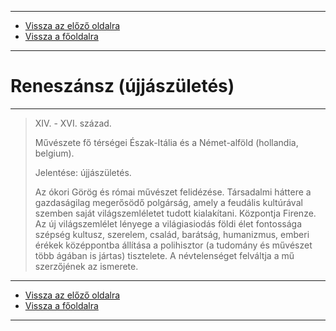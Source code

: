 
---

- [Vissza az előző oldalra](../irodalom.md)
- [Vissza a főoldalra](../../../../README.md)

---

# Reneszánsz (újjászületés)

---

> XIV. - XVI. század.
>
> Művészete fő térségei Észak-Itália és a Német-alföld (hollandia, belgium).
>
> Jelentése: újjászületés.
>
> Az ókori Görög és római művészet felidézése. Társadalmi háttere a gazdaságilag megerősödő polgárság, amely a feudális kultúrával szemben saját világszemléletet tudott kialakítani. Központja Firenze. Az új világszemlélet lényege a világiasiodás földi élet fontossága szépség kultusz, szerelem, család, barátság, humanizmus, emberi érékek középpontba állítása a polihisztor (a tudomány és művészet több ágában is jártas) tisztelete. A névtelenséget felváltja a mű szerzőjének az ismerete.

---

- [Vissza az előző oldalra](../irodalom.md)
- [Vissza a főoldalra](../../../../README.md)

---